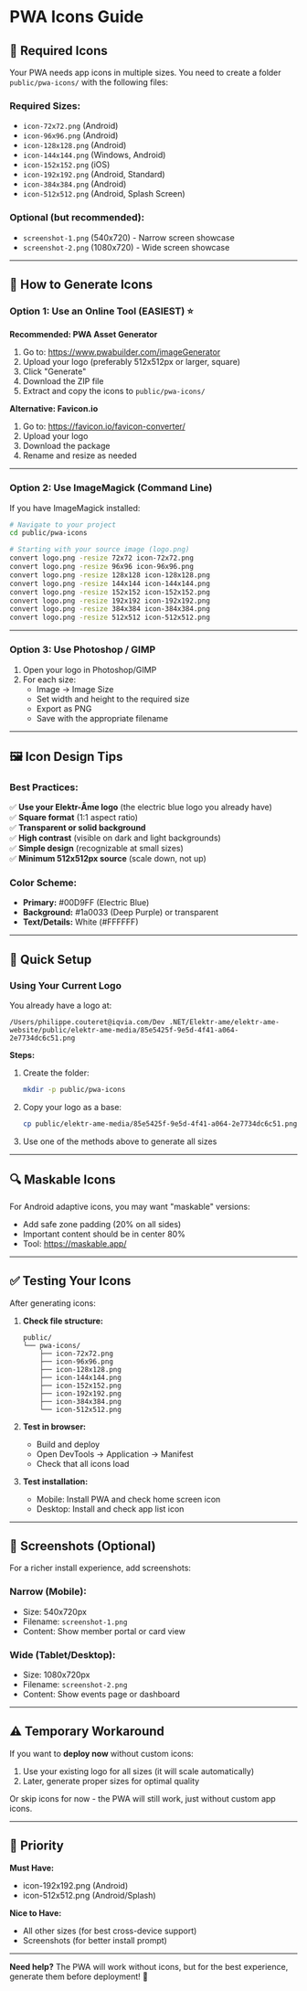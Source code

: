 # PWA Icons Guide

## 📱 Required Icons

Your PWA needs app icons in multiple sizes. You need to create a folder `public/pwa-icons/` with the following files:

### Required Sizes:
- `icon-72x72.png` (Android)
- `icon-96x96.png` (Android)
- `icon-128x128.png` (Android)
- `icon-144x144.png` (Windows, Android)
- `icon-152x152.png` (iOS)
- `icon-192x192.png` (Android, Standard)
- `icon-384x384.png` (Android)
- `icon-512x512.png` (Android, Splash Screen)

### Optional (but recommended):
- `screenshot-1.png` (540x720) - Narrow screen showcase
- `screenshot-2.png` (1080x720) - Wide screen showcase

---

## 🎨 How to Generate Icons

### Option 1: Use an Online Tool (EASIEST) ⭐

**Recommended: PWA Asset Generator**
1. Go to: https://www.pwabuilder.com/imageGenerator
2. Upload your logo (preferably 512x512px or larger, square)
3. Click "Generate"
4. Download the ZIP file
5. Extract and copy the icons to `public/pwa-icons/`

**Alternative: Favicon.io**
1. Go to: https://favicon.io/favicon-converter/
2. Upload your logo
3. Download the package
4. Rename and resize as needed

---

### Option 2: Use ImageMagick (Command Line)

If you have ImageMagick installed:

```bash
# Navigate to your project
cd public/pwa-icons

# Starting with your source image (logo.png)
convert logo.png -resize 72x72 icon-72x72.png
convert logo.png -resize 96x96 icon-96x96.png
convert logo.png -resize 128x128 icon-128x128.png
convert logo.png -resize 144x144 icon-144x144.png
convert logo.png -resize 152x152 icon-152x152.png
convert logo.png -resize 192x192 icon-192x192.png
convert logo.png -resize 384x384 icon-384x384.png
convert logo.png -resize 512x512 icon-512x512.png
```

---

### Option 3: Use Photoshop / GIMP

1. Open your logo in Photoshop/GIMP
2. For each size:
   - Image → Image Size
   - Set width and height to the required size
   - Export as PNG
   - Save with the appropriate filename

---

## 🖼️ Icon Design Tips

### Best Practices:
✅ **Use your Elektr-Âme logo** (the electric blue logo you already have)  
✅ **Square format** (1:1 aspect ratio)  
✅ **Transparent or solid background**  
✅ **High contrast** (visible on dark and light backgrounds)  
✅ **Simple design** (recognizable at small sizes)  
✅ **Minimum 512x512px source** (scale down, not up)  

### Color Scheme:
- **Primary:** #00D9FF (Electric Blue)
- **Background:** #1a0033 (Deep Purple) or transparent
- **Text/Details:** White (#FFFFFF)

---

## 🚀 Quick Setup

### Using Your Current Logo

You already have a logo at:
```
/Users/philippe.couteret@iqvia.com/Dev .NET/Elektr-ame/elektr-ame-website/public/elektr-ame-media/85e5425f-9e5d-4f41-a064-2e7734dc6c51.png
```

**Steps:**
1. Create the folder:
   ```bash
   mkdir -p public/pwa-icons
   ```

2. Copy your logo as a base:
   ```bash
   cp public/elektr-ame-media/85e5425f-9e5d-4f41-a064-2e7734dc6c51.png public/pwa-icons/source.png
   ```

3. Use one of the methods above to generate all sizes

---

## 🔍 Maskable Icons

For Android adaptive icons, you may want "maskable" versions:
- Add safe zone padding (20% on all sides)
- Important content should be in center 80%
- Tool: https://maskable.app/

---

## ✅ Testing Your Icons

After generating icons:

1. **Check file structure:**
   ```
   public/
   └── pwa-icons/
       ├── icon-72x72.png
       ├── icon-96x96.png
       ├── icon-128x128.png
       ├── icon-144x144.png
       ├── icon-152x152.png
       ├── icon-192x192.png
       ├── icon-384x384.png
       └── icon-512x512.png
   ```

2. **Test in browser:**
   - Build and deploy
   - Open DevTools → Application → Manifest
   - Check that all icons load

3. **Test installation:**
   - Mobile: Install PWA and check home screen icon
   - Desktop: Install and check app list icon

---

## 📱 Screenshots (Optional)

For a richer install experience, add screenshots:

### Narrow (Mobile):
- Size: 540x720px
- Filename: `screenshot-1.png`
- Content: Show member portal or card view

### Wide (Tablet/Desktop):
- Size: 1080x720px
- Filename: `screenshot-2.png`
- Content: Show events page or dashboard

---

## ⚠️ Temporary Workaround

If you want to **deploy now** without custom icons:

1. Use your existing logo for all sizes (it will scale automatically)
2. Later, generate proper sizes for optimal quality

Or skip icons for now - the PWA will still work, just without custom app icons.

---

## 🎯 Priority

**Must Have:**
- icon-192x192.png (Android)
- icon-512x512.png (Android/Splash)

**Nice to Have:**
- All other sizes (for best cross-device support)
- Screenshots (for better install prompt)

---

**Need help?** The PWA will work without icons, but for the best experience, generate them before deployment! 🚀

